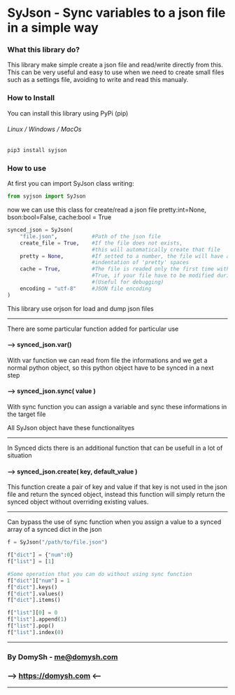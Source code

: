 # SyJson - Sync variables to a json file in a simple way

### What this library do?

This library make simple create a json file and read/write directly from this. This can be very useful and easy to use when we need to create small files such as a settings file, avoiding to write and read this manualy.

### How to Install

You can install this library using PyPi (pip)

###### Linux / Windows / MacOs

```bash
pip3 install syjson
```

### How to use

At first you can import SyJson class writing:

```python
from syjson import SyJson
```

now we can use this class for create/read a json file
pretty:int=None, bson:bool=False, cache:bool = True
```python
synced_json = SyJson(
    "file.json",           #Path of the json file
    create_file = True,    #If the file does not exists,
                           #this will automatically create that file
    pretty = None,         #If setted to a number, the file will have an
                           #indentation of 'pretty' spaces
    cache = True,          #The file is readed only the first time with this option set to
                           #True, if your file have to be modified during the execution set this to false
                           #(Useful for debugging)
    encoding = "utf-8"     #JSON file encoding
)
```

This library use orjson for load and dump json files

---

There are some particular function added for particular use

#### --> synced_json.var()

With var function we can read from file the informations and we get a normal python object, so this python object have to be synced in a next step

#### --> synced_json.sync( value )

With sync function you can assign a variable and sync these informations in the target file

All SyJson object have these functionalityes

---

In Synced dicts there is an additional function that can be usefull in a lot of situation

#### --> synced_json.create( key, default_value )

This function create a pair of key and value if that key is not used in the json file and return the synced object, instead this function will simply return the synced object without overriding existing values.

---

Can bypass the use of sync function when you assign a value to a synced array of a synced dict in the json

```python
f = SyJson("/path/to/file.json")

f["dict"] = {"num":0}
f["list"] = [1]

#Some operation that you can do without using sync function
f["dict"]["num"] = 1
f["dict"].keys()
f["dict"].values()
f["dict"].items()

f["list"][0] = 0
f["list"].append(1)
f["list"].pop()
f["list"].index(0)
```

---

### By DomySh - <a href="mailto::me@domysh.com">me@domysh.com</a>

### --> <a href="https://domysh.com">https://domysh.com</a> <--

---
